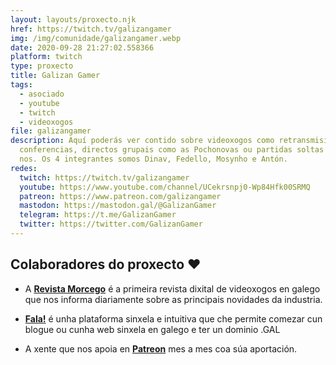 ```yaml
---
layout: layouts/proxecto.njk
href: https://twitch.tv/galizangamer
img: /img/comunidade/galizangamer.webp
date: 2020-09-28 21:27:02.558366
platform: twitch
type: proxecto
title: Galizan Gamer
tags:
  - asociado
  - youtube
  - twitch
  - videoxogos
file: galizangamer
description: Aquí poderás ver contido sobre videoxogos como retransmisións de
  conferencias, directos grupais como as Pochonovas ou partidas soltas dalgún de
  nos. Os 4 integrantes somos Dinav, Fedello, Mosynho e Antón.
redes:
  twitch: https://twitch.tv/galizangamer
  youtube: https://www.youtube.com/channel/UCekrsnpj0-Wp84Hfk00SRMQ
  patreon: https://www.patreon.com/galizangamer
  mastodon: https://mastodon.gal/@GalizanGamer
  telegram: https://t.me/GalizanGamer
  twitter: https://twitter.com/GalizanGamer
---
```

## Colaboradores do proxecto ❤️

- A [**Revista Morcego**](https://revistamorcego.com/) é a primeira revista
  dixital de videoxogos en galego que nos informa diariamente sobre as
  principais novidades da industria.

- [**Fala!**](https://fala.gal/) é unha plataforma sinxela e intuitiva que che
  permite comezar cun blogue ou cunha web sinxela en galego e ter un dominio
  .GAL

- A xente que nos apoia en [**Patreon**](https://www.patreon.com/galizangamer)
  mes a mes coa súa aportación.
